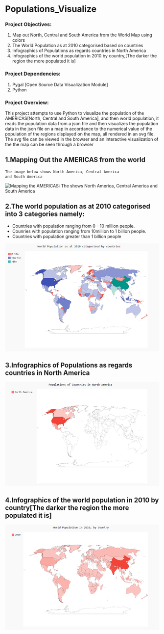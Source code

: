 

# Populations_Visualize

### Project Objectives:

1. Map out North, Central and South America from the World Map using colors
2. The World Population as at 2010 categorised based on countries  
3. Infographics of Populations as regards countries in North America
4. Infographics of the world population in 2010 by country,[The darker the region the more populated it is]

### Project Dependencies:
1. Pygal [Open Source Data Visualization Module]
2. Python 

### Project Overview: 
This project attempts to use Python to visualize the population of the AMERICAS[North, Central and South America], and then world 
population, it reads the population data from a json file and then visualizes the population data in the json file on a map in accordance to the numerical value of the population of the regions displayed on the map, all 
rendered in an svg file. The svg file can be viewed in the browser and an interactive visualization of the the map can be seen
through a browser
## 1.Mapping Out the AMERICAS from the world 
```
The image below shows North America, Central America
and South America
```
![Mapping the AMERICAS: The shows North America, Central America
and South America](1.PNG "Mapping the AMERICAS")

## 2.The world population as at 2010 categorised into 3 categories namely:
+ Countries with population ranging from 0 - 10 million people.
+ Counries with population ranging from 10million to 1 billion people.
+ Countries with population greater than 1 billion people

![Categorised world population](2.PNG "")

## 3.Infographics of Populations as regards countries in North America
![Populations as regards countries in North America](3.PNG "")

## 4.Infographics of the world population in 2010 by country[The darker the region the more populated it is]
![Infographics of the world population in 2010 by country](4.PNG "")

